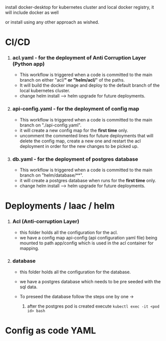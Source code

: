 install docker-desktop for kubernetes cluster and local docker registry, it will include docker as well

or install using any other approach as wished.

# CI/CD

1. ### acl.yaml - for the deployment of Anti Corruption Layer (Python app)
    * This workflow is triggered when a code is committed to the main branch on either "acl/**" or "helm/acl/**" of the paths.
    * It will build the docker image and deploy to the default branch of the local kubernetes cluster.
    * change helm install --> helm upgrade for future deployments.
      
2. ### api-config.yaml - for the deployment of config map
    * This workflow is triggered when a code is committed to the main branch on "./api-config.yaml".
    * it will create a new config map for the **first time** only.
    * uncomment the commented lines for future deployments that will delete the config map, create a new one and restart the acl deployment in order for the new changes to be picked up.
  
3. ### db.yaml - for the deployment of postgres database
    * This workflow is triggered when a code is committed to the main branch on "helm/database/**".
    * it will create a postgres database when runs for the **first time** only.
    * change helm install --> helm upgrade for future deployments.

# Deployments / Iaac / helm

1. ### Acl (Anti-corruption Layer)
   * this folder holds all the configuration for the acl.
   * we have a config map api-config (api configuration yaml file) being mounted to path app/config which is used in the acl container for mapping.
  
2. ### database
   * this folder holds all the configuration for the database.
   * we have a postgres database which needs to be pre seeded with the sql data.
   * To preseed the database follow the steps one by one ->

      1. after the postgres pod is created execute
         ``kubectl exec -it <pod id> bash``
      



# Config as code YAML
